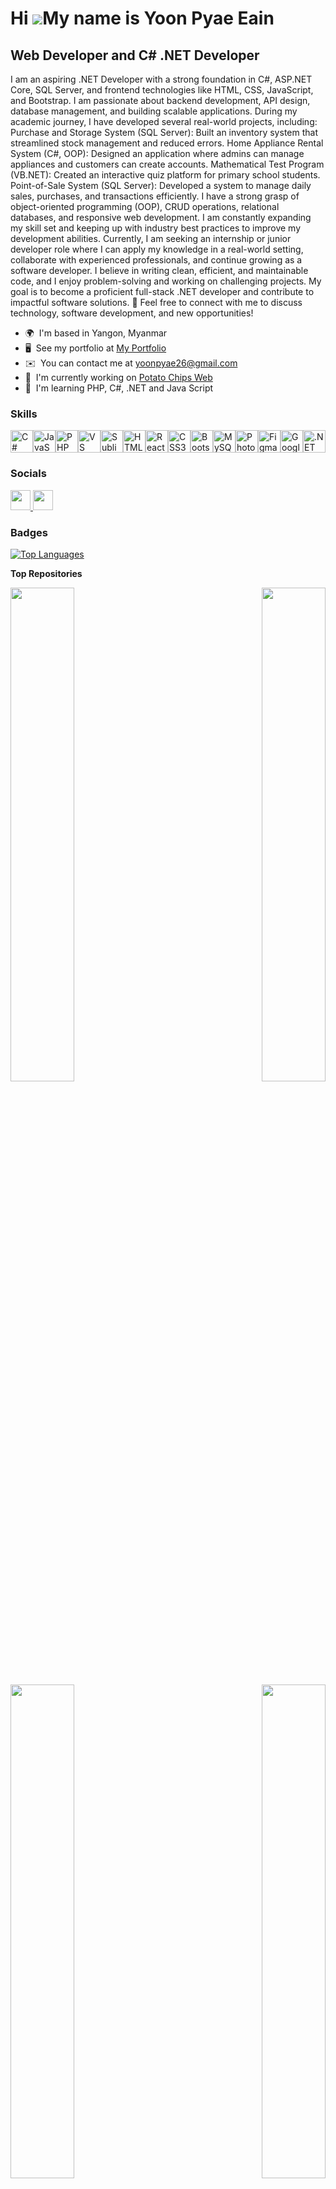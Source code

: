Hi ![](https://user-images.githubusercontent.com/18350557/176309783-0785949b-9127-417c-8b55-ab5a4333674e.gif)My name is Yoon Pyae Eain
======================================================================================================================================

Web Developer and C# .NET Developer
-----------------------------------

I am an aspiring .NET Developer with a strong foundation in C#, ASP.NET Core, SQL Server, and frontend technologies like HTML, CSS, JavaScript, and Bootstrap. I am passionate about backend development, API design, database management, and building scalable applications. During my academic journey, I have developed several real-world projects, including: Purchase and Storage System (SQL Server): Built an inventory system that streamlined stock management and reduced errors. Home Appliance Rental System (C#, OOP): Designed an application where admins can manage appliances and customers can create accounts. Mathematical Test Program (VB.NET): Created an interactive quiz platform for primary school students. Point-of-Sale System (SQL Server): Developed a system to manage daily sales, purchases, and transactions efficiently. I have a strong grasp of object-oriented programming (OOP), CRUD operations, relational databases, and responsive web development. I am constantly expanding my skill set and keeping up with industry best practices to improve my development abilities. Currently, I am seeking an internship or junior developer role where I can apply my knowledge in a real-world setting, collaborate with experienced professionals, and continue growing as a software developer. I believe in writing clean, efficient, and maintainable code, and I enjoy problem-solving and working on challenging projects. My goal is to become a proficient full-stack .NET developer and contribute to impactful software solutions. 📩 Feel free to connect with me to discuss technology, software development, and new opportunities!

* 🌍  I'm based in Yangon, Myanmar
* 🖥️  See my portfolio at [My Portfolio](http://https://yoonpyaeeain.netlify.app/)
* ✉️  You can contact me at [yoonpyae26@gmail.com](mailto:yoonpyae26@gmail.com)
* 🚀  I'm currently working on [Potato Chips Web](http://potato-chips-website-by-ype.netlify.app/)
* 🧠  I'm learning PHP, C#, .NET and Java Script

### Skills


<p align="left">
<a href="https://docs.microsoft.com/en-us/dotnet/csharp/" target="_blank" rel="noreferrer"><img src="https://raw.githubusercontent.com/danielcranney/readme-generator/main/public/icons/skills/csharp-colored.svg" width="36" height="36" alt="C#" /></a><a href="https://developer.mozilla.org/en-US/docs/Web/JavaScript" target="_blank" rel="noreferrer"><img src="https://raw.githubusercontent.com/danielcranney/readme-generator/main/public/icons/skills/javascript-colored.svg" width="36" height="36" alt="JavaScript" /></a><a href="https://www.php.net/" target="_blank" rel="noreferrer"><img src="https://raw.githubusercontent.com/danielcranney/readme-generator/main/public/icons/skills/php-colored.svg" width="36" height="36" alt="PHP" /></a><a href="https://code.visualstudio.com/" target="_blank" rel="noreferrer"><img src="https://raw.githubusercontent.com/danielcranney/readme-generator/main/public/icons/skills/visualstudiocode.svg" width="36" height="36" alt="VS Code" /></a><a href="https://www.sublimetext.com/index2" target="_blank" rel="noreferrer"><img src="https://raw.githubusercontent.com/danielcranney/readme-generator/main/public/icons/skills/sublimetext.svg" width="36" height="36" alt="Sublime Text" /></a><a href="https://developer.mozilla.org/en-US/docs/Glossary/HTML5" target="_blank" rel="noreferrer"><img src="https://raw.githubusercontent.com/danielcranney/readme-generator/main/public/icons/skills/html5-colored.svg" width="36" height="36" alt="HTML5" /></a><a href="https://reactjs.org/" target="_blank" rel="noreferrer"><img src="https://raw.githubusercontent.com/danielcranney/readme-generator/main/public/icons/skills/react-colored.svg" width="36" height="36" alt="React" /></a><a href="https://www.w3.org/TR/CSS/#css" target="_blank" rel="noreferrer"><img src="https://raw.githubusercontent.com/danielcranney/readme-generator/main/public/icons/skills/css3-colored.svg" width="36" height="36" alt="CSS3" /></a><a href="https://getbootstrap.com/" target="_blank" rel="noreferrer"><img src="https://raw.githubusercontent.com/danielcranney/readme-generator/main/public/icons/skills/bootstrap-colored.svg" width="36" height="36" alt="Bootstrap" /></a><a href="https://www.mysql.com/" target="_blank" rel="noreferrer"><img src="https://raw.githubusercontent.com/danielcranney/readme-generator/main/public/icons/skills/mysql-colored.svg" width="36" height="36" alt="MySQL" /></a><a href="https://www.adobe.com/uk/products/photoshop.html" target="_blank" rel="noreferrer"><img src="https://raw.githubusercontent.com/danielcranney/readme-generator/main/public/icons/skills/photoshop-colored.svg" width="36" height="36" alt="Photoshop" /></a><a href="https://www.figma.com/" target="_blank" rel="noreferrer"><img src="https://raw.githubusercontent.com/danielcranney/readme-generator/main/public/icons/skills/figma-colored.svg" width="36" height="36" alt="Figma" /></a><a href="https://cloud.google.com/" target="_blank" rel="noreferrer"><img src="https://raw.githubusercontent.com/danielcranney/readme-generator/main/public/icons/skills/googlecloud-colored.svg" width="36" height="36" alt="Google Cloud" /></a><a href="https://dotnet.microsoft.com/en-us/" target="_blank" rel="noreferrer"><img src="https://raw.githubusercontent.com/danielcranney/readme-generator/main/public/icons/skills/dot-net-colored.svg" width="36" height="36" alt=".NET" /></a>
</p>


### Socials

<p align="left"> <a href="https://www.github.com/yoonpyae" target="_blank" rel="noreferrer"> <picture> <source media="(prefers-color-scheme: dark)" srcset="https://raw.githubusercontent.com/danielcranney/readme-generator/main/public/icons/socials/github-dark.svg" /> <source media="(prefers-color-scheme: light)" srcset="https://raw.githubusercontent.com/danielcranney/readme-generator/main/public/icons/socials/github.svg" /> <img src="https://raw.githubusercontent.com/danielcranney/readme-generator/main/public/icons/socials/github.svg" width="32" height="32" /> </picture> </a> <a href="https://www.linkedin.com/in/yoon-pyae-eain-4532742a2/" target="_blank" rel="noreferrer"> <picture> <source media="(prefers-color-scheme: dark)" srcset="https://raw.githubusercontent.com/danielcranney/readme-generator/main/public/icons/socials/linkedin-dark.svg" /> <source media="(prefers-color-scheme: light)" srcset="https://raw.githubusercontent.com/danielcranney/readme-generator/main/public/icons/socials/linkedin.svg" /> <img src="https://raw.githubusercontent.com/danielcranney/readme-generator/main/public/icons/socials/linkedin.svg" width="32" height="32" /> </picture> </a></p>

### Badges

<a href="https://github.com/yoonpyae" align="left"><img src="https://github-readme-stats.vercel.app/api/top-langs/?username=yoonpyae&langs_count=10&title_color=0891b2&text_color=ffffff&icon_color=0891b2&bg_color=1c1917&hide_border=true&locale=en&custom_title=Top%20%Languages" alt="Top Languages" /></a>

<b>Top Repositories</b>

<div width="100%" align="center"><a href="https://github.com/yoonpyae/Potato-Chips-Website" align="left"><img align="left" width="45%" src="https://github-readme-stats.vercel.app/api/pin/?username=yoonpyae&repo=Potato-Chips-Website&title_color=0891b2&text_color=ffffff&icon_color=0891b2&bg_color=1c1917&hide_border=true&locale=en" /></a><a href="https://github.com/yoonpyae/Tic-Tac-Toe-Game" align="right"><img align="right" width="45%" src="https://github-readme-stats.vercel.app/api/pin/?username=yoonpyae&repo=Tic-Tac-Toe-Game&title_color=0891b2&text_color=ffffff&icon_color=0891b2&bg_color=1c1917&hide_border=true&locale=en" /></a></div><br /><br /><br /><br /><br /><br /><br />

<br />

<div width="100%" align="center"><a href="https://github.com/yoonpyae/Social-Media-Campaign-Ldt.--SMC-" align="left"><img align="left" width="45%" src="https://github-readme-stats.vercel.app/api/pin/?username=yoonpyae&repo=Social-Media-Campaign-Ldt.--SMC-&title_color=0891b2&text_color=ffffff&icon_color=0891b2&bg_color=1c1917&hide_border=true&locale=en" /></a><a href="https://github.com/yoonpyae/Text-To-Voice-Converter" align="right"><img align="right" width="45%" src="https://github-readme-stats.vercel.app/api/pin/?username=yoonpyae&repo=Text-To-Voice-Converter&title_color=0891b2&text_color=ffffff&icon_color=0891b2&bg_color=1c1917&hide_border=true&locale=en" /></a></div>

